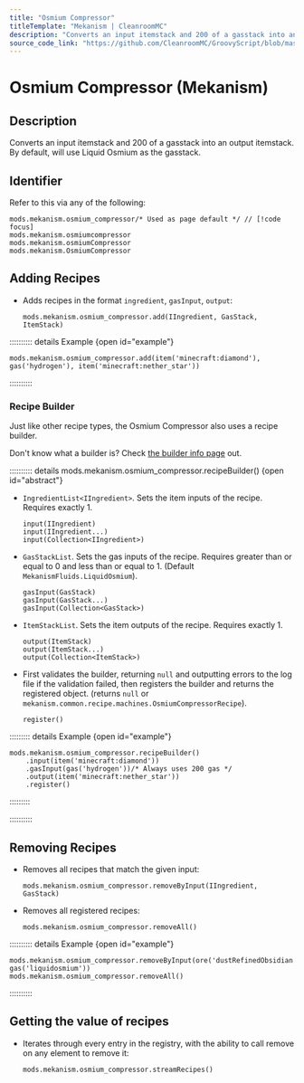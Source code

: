 ```yaml
---
title: "Osmium Compressor"
titleTemplate: "Mekanism | CleanroomMC"
description: "Converts an input itemstack and 200 of a gasstack into an output itemstack. By default, will use Liquid Osmium as the gasstack."
source_code_link: "https://github.com/CleanroomMC/GroovyScript/blob/master/src/main/java/com/cleanroommc/groovyscript/compat/mods/mekanism/OsmiumCompressor.java"
---
```


# Osmium Compressor (Mekanism)

## Description

Converts an input itemstack and 200 of a gasstack into an output itemstack. By default, will use Liquid Osmium as the gasstack.

## Identifier

Refer to this via any of the following:

```groovy:no-line-numbers {1}
mods.mekanism.osmium_compressor/* Used as page default */ // [!code focus]
mods.mekanism.osmiumcompressor
mods.mekanism.osmiumCompressor
mods.mekanism.OsmiumCompressor
```


## Adding Recipes

- Adds recipes in the format `ingredient`, `gasInput`, `output`:

    ```groovy:no-line-numbers
    mods.mekanism.osmium_compressor.add(IIngredient, GasStack, ItemStack)
    ```

:::::::::: details Example {open id="example"}
```groovy:no-line-numbers
mods.mekanism.osmium_compressor.add(item('minecraft:diamond'), gas('hydrogen'), item('minecraft:nether_star'))
```

::::::::::

### Recipe Builder

Just like other recipe types, the Osmium Compressor also uses a recipe builder.

Don't know what a builder is? Check [the builder info page](../../../groovy/builder.md) out.

:::::::::: details mods.mekanism.osmium_compressor.recipeBuilder() {open id="abstract"}
- `IngredientList<IIngredient>`. Sets the item inputs of the recipe. Requires exactly 1.

    ```groovy:no-line-numbers
    input(IIngredient)
    input(IIngredient...)
    input(Collection<IIngredient>)
    ```

- `GasStackList`. Sets the gas inputs of the recipe. Requires greater than or equal to 0 and less than or equal to 1. (Default `MekanismFluids.LiquidOsmium`).

    ```groovy:no-line-numbers
    gasInput(GasStack)
    gasInput(GasStack...)
    gasInput(Collection<GasStack>)
    ```

- `ItemStackList`. Sets the item outputs of the recipe. Requires exactly 1.

    ```groovy:no-line-numbers
    output(ItemStack)
    output(ItemStack...)
    output(Collection<ItemStack>)
    ```

- First validates the builder, returning `null` and outputting errors to the log file if the validation failed, then registers the builder and returns the registered object. (returns `null` or `mekanism.common.recipe.machines.OsmiumCompressorRecipe`).

    ```groovy:no-line-numbers
    register()
    ```

::::::::: details Example {open id="example"}
```groovy:no-line-numbers
mods.mekanism.osmium_compressor.recipeBuilder()
    .input(item('minecraft:diamond'))
    .gasInput(gas('hydrogen'))/* Always uses 200 gas */
    .output(item('minecraft:nether_star'))
    .register()
```


:::::::::

::::::::::

## Removing Recipes

- Removes all recipes that match the given input:

    ```groovy:no-line-numbers
    mods.mekanism.osmium_compressor.removeByInput(IIngredient, GasStack)
    ```

- Removes all registered recipes:

    ```groovy:no-line-numbers
    mods.mekanism.osmium_compressor.removeAll()
    ```

:::::::::: details Example {open id="example"}
```groovy:no-line-numbers
mods.mekanism.osmium_compressor.removeByInput(ore('dustRefinedObsidian'), gas('liquidosmium'))
mods.mekanism.osmium_compressor.removeAll()
```

::::::::::

## Getting the value of recipes

- Iterates through every entry in the registry, with the ability to call remove on any element to remove it:

    ```groovy:no-line-numbers
    mods.mekanism.osmium_compressor.streamRecipes()
    ```
